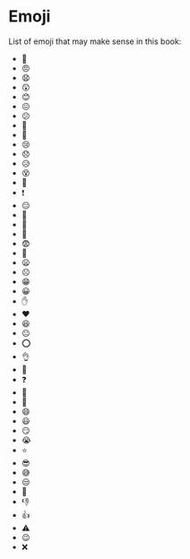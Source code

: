 # Emoji

List of emoji that may make sense in this book:

- :anger:
- :angry:
- :anguished:
- :astonished:
- :blush:
- :confounded:
- :confused:
- :construction:
- :cop:
- :cry:
- :disappointed:
- :disappointed_relieved:
- :dizzy_face:
- :drooling_face:
- :exclamation:
- :expressionless:
- :face_with_head_bandage:
- :face_with_thermometer:
- :facepunch:
- :fearful:
- :fist_oncoming:
- :frowning:
- :frowning_face:
- :grin:
- :grinning:
- :hand:
- :heart:
- :laughing:
- :neutral_face:
- :o:
- :ok_hand:
- :punch:
- :question:
- :slightly_frowning_face:
- :slightly_smiling_face:
- :smile:
- :smiley:
- :smirk:
- :sob:
- :star:
- :sunglasses:
- :sweat_smile:
- :unamused:
- :thinking:
- :thumbsdown:
- :thumbsup:
- :warning:
- :wink:
- :x:
